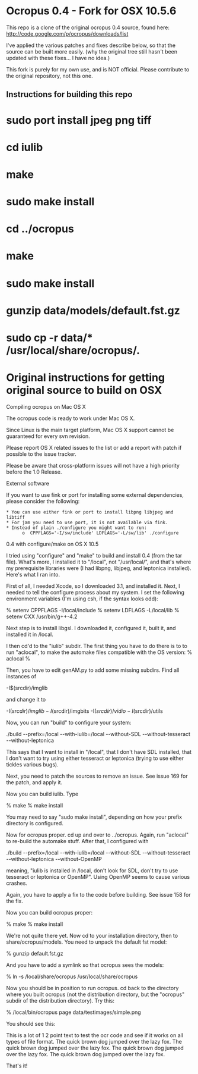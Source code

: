 Ocropus 0.4 - Fork for OSX 10.5.6
==========

This repo is a clone of the original ocropus 0.4 source, found here:  http://code.google.com/p/ocropus/downloads/list

I've applied the various patches and fixes describe below, so that the source can be built more easily.
(why the original tree still hasn't been updated with these fixes... I have no idea.)

This fork is purely for my own use, and is NOT official.  Please contribute to the original repository, not this one.

Instructions for building this repo
-----------------------------------

# sudo port install jpeg png tiff
# cd iulib
# make
# sudo make install
# cd ../ocropus
# make
# sudo make install
# gunzip data/models/default.fst.gz
# sudo cp -r data/* /usr/local/share/ocropus/.





Original instructions for getting original source to build on OSX
==========


Compiling ocropus on Mac OS X

The ocropus code is ready to work under Mac OS X.

Since Linux is the main target platform, Mac OS X support cannot be guaranteed for every svn revision.

Please report OS X related issues to the list or add a report with patch if possible to the issue tracker.

Please be aware that cross-platform issues will not have a high priority before the 1.0 Release.


External software

If you want to use fink or port for installing some external dependencies, please consider the following:

    * You can use either fink or port to install libpng libjpeg and libtiff
    * For jam you need to use port, it is not available via fink.
    * Instead of plain ./configure you might want to run:
          o  CPPFLAGS='-I/sw/include' LDFLAGS='-L/sw/lib' ./configure


0.4 with configure/make on OS X 10.5

I tried using "configure" and "make" to build and install 0.4 (from the tar file). What's more, I installed it to "/local", not "/usr/local/", and that's where my prerequisite libraries were (I had libpng, libjpeg, and leptonica installed). Here's what I ran into.

First of all, I needed Xcode, so I downloaded 3.1, and installed it. Next, I needed to tell the configure process about my system. I set the following environment variables (I'm using csh, if the syntax looks odd):

% setenv CPPFLAGS -I/local/include
% setenv LDFLAGS -L/local/lib
% setenv CXX /usr/bin/g++-4.2

Next step is to install libgsl. I downloaded it, configured it, built it, and installed it in /local.

I then cd'd to the "iulib" subdir. The first thing you have to do there is to to run "aclocal", to make the automake files compatible with the OS version: % aclocal %

Then, you have to edit genAM.py to add some missing subdirs. Find all instances of

-I$(srcdir)/imglib

and change it to

-I$(srcdir)/imglib -I$(srcdir)/imgbits -I$(srcdir)/vidio -I$(srcdir)/utils

Now, you can run "build" to configure your system:

./build --prefix=/local --with-iulib=/local --without-SDL --without-tesseract --without-leptonica

This says that I want to install in "/local", that I don't have SDL installed, that I don't want to try using either tesseract or leptonica (trying to use either tickles various bugs).

Next, you need to patch the sources to remove an issue. See issue 169 for the patch, and apply it.

Now you can build iulib. Type

% make
% make install

You may need to say "sudo make install", depending on how your prefix directory is configured.

Now for ocropus proper. cd up and over to ../ocropus. Again, run "aclocal" to re-build the automake stuff. After that, I configured with

./build --prefix=/local --with-iulib=/local --without-SDL --without-tesseract --without-leptonica --without-OpenMP

meaning, "iulib is installed in /local, don't look for SDL, don't try to use tesseract or leptonica or OpenMP". Using OpenMP seems to cause various crashes.

Again, you have to apply a fix to the code before building. See issue 158 for the fix.

Now you can build ocropus proper:

% make
% make install

We're not quite there yet. Now cd to your installation directory, then to share/ocropus/models. You need to unpack the default fst model:

% gunzip default.fst.gz

And you have to add a symlink so that ocropus sees the models:

% ln -s /local/share/ocropus /usr/local/share/ocropus


Now you should be in position to run ocropus. cd back to the directory where you built ocropus (not the distribution directory, but the "ocropus" subdir of the distribution directory). Try this:

% /local/bin/ocropus page data/testimages/simple.png

You should see this:

This is a lot of 1 2 point text to test the
ocr code and see if it works on all types
of file format.
The quick brown dog jumped over the
lazy fox. The quick brown dog jumped
over the lazy fox. The quick brown dog
jumped over the lazy fox. The quick
brown dog jumped over the lazy fox.


That's it!
